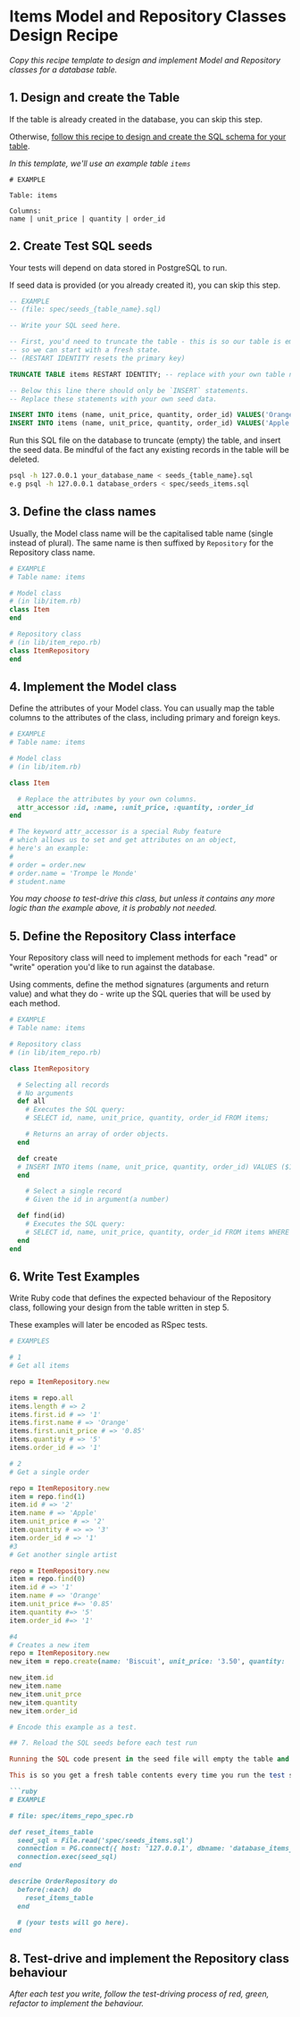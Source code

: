 # Items Model and Repository Classes Design Recipe

_Copy this recipe template to design and implement Model and Repository classes for a database table._

## 1. Design and create the Table

If the table is already created in the database, you can skip this step.

Otherwise, [follow this recipe to design and create the SQL schema for your table](./single_table_design_recipe_template.md).

*In this template, we'll use an example table `items`*

```
# EXAMPLE

Table: items

Columns:
name | unit_price | quantity | order_id
```

## 2. Create Test SQL seeds

Your tests will depend on data stored in PostgreSQL to run.

If seed data is provided (or you already created it), you can skip this step.

```sql
-- EXAMPLE
-- (file: spec/seeds_{table_name}.sql)

-- Write your SQL seed here. 

-- First, you'd need to truncate the table - this is so our table is emptied between each test run,
-- so we can start with a fresh state.
-- (RESTART IDENTITY resets the primary key)

TRUNCATE TABLE items RESTART IDENTITY; -- replace with your own table name.

-- Below this line there should only be `INSERT` statements.
-- Replace these statements with your own seed data.

INSERT INTO items (name, unit_price, quantity, order_id) VALUES('Orange', '0.85', '5', '1');
INSERT INTO items (name, unit_price, quantity, order_id) VALUES('Apple', '2', '3', '1');
```

Run this SQL file on the database to truncate (empty) the table, and insert the seed data. Be mindful of the fact any existing records in the table will be deleted.

```bash
psql -h 127.0.0.1 your_database_name < seeds_{table_name}.sql
e.g psql -h 127.0.0.1 database_orders < spec/seeds_items.sql
```

## 3. Define the class names

Usually, the Model class name will be the capitalised table name (single instead of plural). The same name is then suffixed by `Repository` for the Repository class name.

```ruby
# EXAMPLE
# Table name: items

# Model class
# (in lib/item.rb)
class Item
end

# Repository class
# (in lib/item_repo.rb)
class ItemRepository
end
```

## 4. Implement the Model class

Define the attributes of your Model class. You can usually map the table columns to the attributes of the class, including primary and foreign keys.

```ruby
# EXAMPLE
# Table name: items

# Model class
# (in lib/item.rb)

class Item

  # Replace the attributes by your own columns.
  attr_accessor :id, :name, :unit_price, :quantity, :order_id
end

# The keyword attr_accessor is a special Ruby feature
# which allows us to set and get attributes on an object,
# here's an example:
#
# order = order.new
# order.name = 'Trompe le Monde'
# student.name
```

*You may choose to test-drive this class, but unless it contains any more logic than the example above, it is probably not needed.*

## 5. Define the Repository Class interface

Your Repository class will need to implement methods for each "read" or "write" operation you'd like to run against the database.

Using comments, define the method signatures (arguments and return value) and what they do - write up the SQL queries that will be used by each method.

```ruby
# EXAMPLE
# Table name: items

# Repository class
# (in lib/item_repo.rb)

class ItemRepository

  # Selecting all records
  # No arguments
  def all
    # Executes the SQL query:
    # SELECT id, name, unit_price, quantity, order_id FROM items;

    # Returns an array of order objects.
  end

  def create
  # INSERT INTO items (name, unit_price, quantity, order_id) VALUES ($1, $2, $3, $4) RETURNING id, name, unit_price, quantity, order_id'
  end

    # Select a single record
    # Given the id in argument(a number)

  def find(id) 
    # Executes the SQL query:
    # SELECT id, name, unit_price, quantity, order_id FROM items WHERE id = $1
  end 
end
```

## 6. Write Test Examples

Write Ruby code that defines the expected behaviour of the Repository class, following your design from the table written in step 5.

These examples will later be encoded as RSpec tests.

```ruby
# EXAMPLES

# 1
# Get all items

repo = ItemRepository.new

items = repo.all
items.length # => 2
items.first.id # => '1'
items.first.name # => 'Orange'
items.first.unit_price # => '0.85'
items.quantity # => '5'
items.order_id # => '1'

# 2
# Get a single order

repo = ItemRepository.new
item = repo.find(1)
item.id # => '2'
item.name # => 'Apple' 
item.unit_price # => '2'
item.quantity # => => '3'
item.order_id # => '1'
#3 
# Get another single artist 

repo = ItemRepository.new
item = repo.find(0)
item.id # => '1'
item.name # => 'Orange'
item.unit_price #=> '0.85'
item.quantity #=> '5'
item.order_id #=> '1'

#4
# Creates a new item
repo = ItemRepository.new
new_item = repo.create(name: 'Biscuit', unit_price: '3.50', quantity: '5', order_id: '2')

new_item.id
new_item.name
new_item.unit_prce
new_item.quantity
new_item.order_id

# Encode this example as a test.

## 7. Reload the SQL seeds before each test run

Running the SQL code present in the seed file will empty the table and re-insert the seed data.

This is so you get a fresh table contents every time you run the test suite.

```ruby
# EXAMPLE

# file: spec/items_repo_spec.rb

def reset_items_table
  seed_sql = File.read('spec/seeds_items.sql')
  connection = PG.connect({ host: '127.0.0.1', dbname: 'database_items_test' })
  connection.exec(seed_sql)
end

describe OrderRepository do
  before(:each) do 
    reset_items_table
  end

  # (your tests will go here).
end
```

## 8. Test-drive and implement the Repository class behaviour

_After each test you write, follow the test-driving process of red, green, refactor to implement the behaviour._

<!-- BEGIN GENERATED SECTION DO NOT EDIT -->